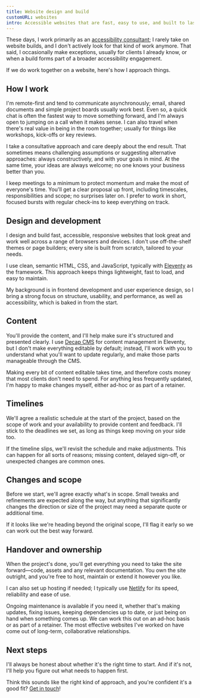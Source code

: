 ```yaml
---
title: Website design and build
customURL: websites
intro: Accessible websites that are fast, easy to use, and built to last; thoughtfully designed to be both clear and delightful.
---
```


These days, I work primarily as an [accessibility consultant](/services/consultancy); I rarely take on website builds, and I don't actively look for that kind of work anymore. That said, I occasionally make exceptions, usually for clients I already know, or when a build forms part of a broader accessibility engagement.

If we do work together on a website, here's how I approach things.


## How I work

I'm remote-first and tend to communicate asynchronously; email, shared documents and simple project boards usually work best. Even so, a quick chat is often the fastest way to move something forward, and I'm always open to jumping on a call when it makes sense. I can also travel when there's real value in being in the room together; usually for things like workshops, kick-offs or key reviews.

I take a consultative approach and care deeply about the end result. That sometimes means challenging assumptions or suggesting alternative approaches: always constructively, and with your goals in mind. At the same time, your ideas are always welcome; no one knows your business better than you.

I keep meetings to a minimum to protect momentum and make the most of everyone's time. You'll get a clear proposal up front, including timescales, responsibilities and scope; no surprises later on. I prefer to work in short, focused bursts with regular check-ins to keep everything on track.


## Design and development

I design and build fast, accessible, responsive websites that look great and work well across a range of browsers and devices. I don't use off-the-shelf themes or page builders; every site is built from scratch, tailored to your needs.

I use clean, semantic HTML, CSS, and JavaScript, typically with [Eleventy](https://www.11ty.dev/) as the framework. This approach keeps things lightweight, fast to load, and easy to maintain.

My background is in frontend development and user experience design, so I bring a strong focus on structure, usability, and performance, as well as accessibility, which is baked in from the start.


## Content

You'll provide the content, and I'll help make sure it's structured and presented clearly. I use [Decap CMS](https://decapcms.org) for content management in Eleventy, but I don't make everything editable by default; instead, I'll work with you to understand what you'll want to update regularly, and make those parts manageable through the CMS.

Making every bit of content editable takes time, and therefore costs money that most clients don't need to spend. For anything less frequently updated, I'm happy to make changes myself, either ad-hoc or as part of a retainer.


## Timelines

We'll agree a realistic schedule at the start of the project, based on the scope of work and your availability to provide content and feedback. I'll stick to the deadlines we set, as long as things keep moving on your side too.

If the timeline slips, we'll revisit the schedule and make adjustments. This can happen for all sorts of reasons; missing content, delayed sign-off, or unexpected changes are common ones.


## Changes and scope

Before we start, we'll agree exactly what's in scope. Small tweaks and refinements are expected along the way, but anything that significantly changes the direction or size of the project may need a separate quote or additional time.

If it looks like we're heading beyond the original scope, I'll flag it early so we can work out the best way forward.


## Handover and ownership

When the project's done, you'll get everything you need to take the site forward—code, assets and any relevant documentation. You own the site outright, and you're free to host, maintain or extend it however you like.

I can also set up hosting if needed; I typically use [Netlify](https://www.netlify.com) for its speed, reliability and ease of use.

Ongoing maintenance is available if you need it, whether that's making updates, fixing issues, keeping dependencies up to date, or just being on hand when something comes up. We can work this out on an ad-hoc basis or as part of a retainer. The most effective websites I've worked on have come out of long-term, collaborative relationships.


## Next steps

I'll always be honest about whether it's the right time to start. And if it's not, I'll help you figure out what needs to happen first.

Think this sounds like the right kind of approach, and you're confident it's a good fit? [Get in touch](/contact)!
